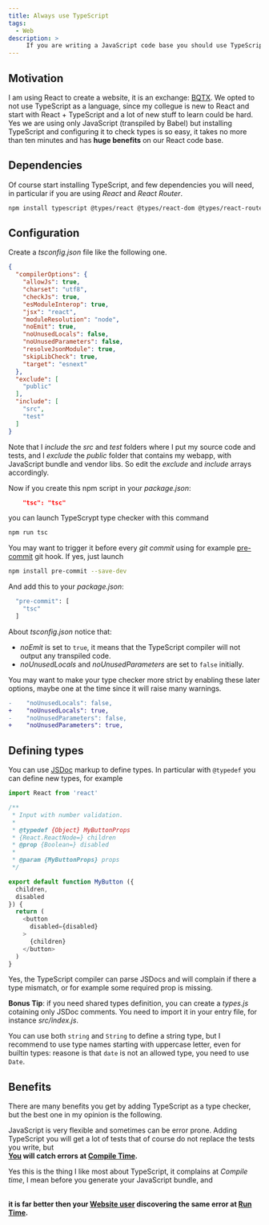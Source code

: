 ```yaml
---
title: Always use TypeScript
tags:
  - Web
description: >
     If you are writing a JavaScript code base you should use TypeScript, even if you are not writing TypeScript code.
---
```


## Motivation

I am using React to create a website, it is an exchange: [BQTX](https://bqtx.com). We opted to not use TypeScript as a language, since my collegue is new to React and start with React + TypeScript and a lot of new stuff to learn could be hard.
Yes we are using only JavaScript (transpiled by Babel) but installing TypeScript and configuring it to check types is so easy, it takes no more than ten minutes and has **huge benefits** on our React code base.

## Dependencies

Of course start installing TypeScript, and few dependencies you will need, in particular if you are using *React* and *React Router*.

```bash
npm install typescript @types/react @types/react-dom @types/react-router-dom --save-dev
```

## Configuration

Create a *tsconfig.json* file like the following one.

```json
{
  "compilerOptions": {
    "allowJs": true,
    "charset": "utf8",
    "checkJs": true,
    "esModuleInterop": true,
    "jsx": "react",
    "moduleResolution": "node",
    "noEmit": true,
    "noUnusedLocals": false,
    "noUnusedParameters": false,
    "resolveJsonModule": true,
    "skipLibCheck": true,
    "target": "esnext"
  },
  "exclude": [
    "public"
  ],
  "include": [
    "src",
    "test"
  ]
}
```

Note that I *include* the *src* and *test* folders where I put my source code and tests, and I *exclude* the *public* folder that contains my webapp, with JavaScript bundle and vendor libs. So edit the *exclude* and *include* arrays accordingly.

Now if you create this npm script in your *package.json*:

```json
    "tsc": "tsc"
```

you can launch TypeScrypt type checker with this command

```bash
npm run tsc
```

You may want to trigger it before every *git commit* using for example [pre-commit](https://www.npmjs.com/package/pre-commit) git hook. If yes, just launch

```bash
npm install pre-commit --save-dev
```

And add this to your *package.json*:

```bash
  "pre-commit": [
    "tsc"
  ]
```

About *tsconfig.json* notice that:

* *noEmit* is set to `true`, it means that the TypeScript compiler will not output any transpiled code.
* *noUnusedLocals* and *noUnusedParameters* are set to `false` initially.

You may want to make your type checker more strict by enabling these later options, maybe one at the time since it will raise many warnings.

```diff
-    "noUnusedLocals": false,
+    "noUnusedLocals": true,
-    "noUnusedParameters": false,
+    "noUnusedParameters": true,
```

## Defining types

You can use [JSDoc](https://jsdoc.app) markup to define types. In particular with `@typedef` you can define new types, for example

```js
import React from 'react'

/**
 * Input with number validation.
 *
 * @typedef {Object} MyButtonProps
 * {React.ReactNode=} children
 * @prop {Boolean=} disabled
 *
 * @param {MyButtonProps} props
 */

export default function MyButton ({
  children,
  disabled
}) {
  return (
    <button
      disabled={disabled}
    >
      {children}
    </button>
  )
}
```

<div class="paper info">
Yes, the TypeScript compiler can parse JSDocs and will complain if there a type mismatch, or for example some required prop is missing.
</div>

<b>Bonus Tip</b>: if you need shared types definition, you can create a *types.js* cotaining only JSDoc comments. You need to import it in your entry file, for instance *src/index.js*.

You can use both `string` and `String` to define a string type, but I recommend to use type names starting with uppercase letter, even for builtin types: reasone is that `date` is not an allowed type, you need to use `Date`.


## Benefits

There are many benefits you get by adding TypeScript as a type checker, but the best one in my opinion is the following.

<div class="paper success">
JavaScript is very flexible and sometimes can be error prone. Adding TypeScript you will get a lot of tests that of course do not replace the tests you write, but

<br>
  <b><u>You</u> will catch errors at <u>Compile Time</u>.</b>
<br>

Yes this is the thing I like most about TypeScript, it complains at <em>Compile time</em>, I mean before you generate your JavaScript bundle, and

<br>
  <b>it is far better then your <u>Website user</u> discovering the same error at <u>Run Time</u>.</b>
<br>
</div>
